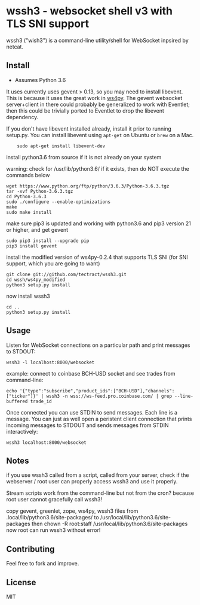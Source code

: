 # wssh3 - websocket shell v3 with TLS SNI support

wssh3 ("wish3") is a command-line utility/shell for WebSocket inpsired by netcat.

## Install

- Assumes Python 3.6

It uses currently uses gevent > 0.13, so you may need to install libevent. This is because it uses the great work in [ws4py](https://github.com/Lawouach/WebSocket-for-Python).
The gevent websocket server+client in there could probably be generalized to work with Eventlet; then this could be trivially ported to Eventlet to drop the libevent dependency.

If you don't have libevent installed already, install it prior to running setup.py. You can install libevent using `apt-get` on Ubuntu or `brew` on a Mac. 

        sudo apt-get install libevent-dev

install python3.6 from source if it is not already on your system

warning: check for /usr/lib/python3.6/ if it exists, then do NOT execute the commands below

	wget https://www.python.org/ftp/python/3.6.3/Python-3.6.3.tgz
	tar -xvf Python-3.6.3.tgz
	cd Python-3.6.3
	sudo ./configure --enable-optimizations
	make
	sudo make install

make sure pip3 is updated and working with python3.6 and pip3 version 21 or higher, and get gevent

	sudo pip3 install --upgrade pip
	pip3 install gevent

install the modified version of ws4py-0.2.4 that supports TLS SNI (for SNI support, which you are going to want)

	git clone git://github.com/tectract/wssh3.git 
	cd wssh/ws4py_modified
	python3 setup.py install
	
now install wssh3

	cd ..
	python3 setup.py install

## Usage

Listen for WebSocket connections on a particular path and print messages to STDOUT:

	wssh3 -l localhost:8000/websocket

example: connect to coinbase BCH-USD socket and see trades from command-line:

	echo '{"type":"subscribe","product_ids":["BCH-USD"],"channels":["ticker"]}' | wssh3 -n wss://ws-feed.pro.coinbase.com/ | grep --line-buffered trade_id

Once connected you can use STDIN to send messages. Each line is a message. You can just as well open a peristent client connection that prints incoming messages to STDOUT and sends messages from STDIN interactively:

	wssh3 localhost:8000/websocket

## Notes

if you use wssh3 called from a script, called from your server, check if the webserver / root user can properly access wssh3 and use it properly.

Stream scripts work from the command-line but not from the cron?
because root user cannot gracefully call wssh3!

copy gevent, greenlet, zope, ws4py, wssh3 files from .local/lib/python3.6/site-packages/ to /usr/local/lib/python3.6/site-packages
then chown -R root:staff /usr/local/lib/python3.6/site-packages
now root can run wssh3 without error!

## Contributing

Feel free to fork and improve.

## License 

MIT
